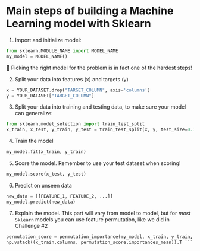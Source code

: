 # Main steps of building a Machine Learning model with Sklearn

1. Import and initialize model:

```python
from sklearn.MODULE_NAME import MODEL_NAME
my_model = MODEL_NAME()
```
🤔 Picking the right model for the problem is in fact one of the hardest steps!

2. Split your data into features (x) and targets (y)

```python
x = YOUR_DATASET.drop("TARGET_COLUMN", axis='columns')
y = YOUR_DATASET["TARGET_COLUMN"]
```
3. Split your data into training and testing data, to make sure your model can generalize:

```python
from sklearn.model_selection import train_test_split
x_train, x_test, y_train, y_test = train_test_split(x, y, test_size=0.3)
```
4. Train the model

```python
my_model.fit(x_train, y_train)	
```
5. Score the model. Remember to use your test dataset when scoring!

```python
my_model.score(x_test, y_test)	
```
6. Predict on unseen data

```python
new_data = [[FEATURE_1, FEATURE_2, ...]]
my_model.predict(new_data)
```
7. Explain the model. This part will vary from model to model, but for *most* `Sklearn` models you can use feature permutation, like we did in Challenge #2 

```python 
permutation_score = permutation_importance(my_model, x_train, y_train, n_repeats=50) 
np.vstack((x_train.columns, permutation_score.importances_mean)).T ``` 

